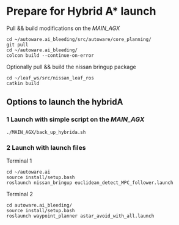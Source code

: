 # Prepare for Hybrid A* launch

Pull && build modifications on the *MAIN_AGX*

```
cd ~/autoware.ai_bleeding/src/autoware/core_planning/
git pull
cd ~/autoware.ai_bleeding/
colcon build --continue-on-error
```
Optionally pull && build the nissan bringup package
```
cd ~/leaf_ws/src/nissan_leaf_ros
catkin build
``` 


## Options to launch the hybridA

### 1 Launch with simple script on the *MAIN_AGX*

```
./MAIN_AGX/back_up_hybrida.sh
```

### 2 Launch with launch files

Terminal 1
```
cd ~/autoware.ai
source install/setup.bash
roslaunch nissan_bringup euclidean_detect_MPC_follower.launch
```
Terminal 2
```
cd autoware.ai_bleeding/
source install/setup.bash
roslaunch waypoint_planner astar_avoid_with_all.launch
```